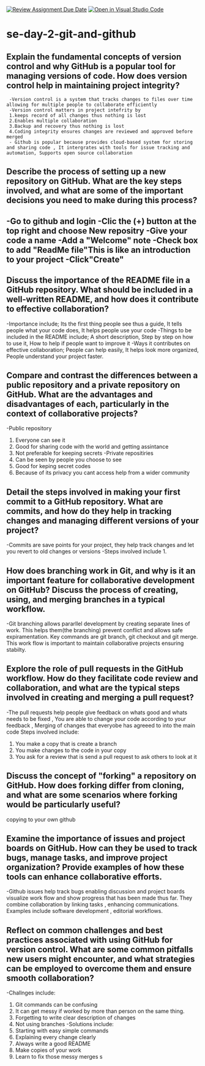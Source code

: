 [![Review Assignment Due Date](https://classroom.github.com/assets/deadline-readme-button-22041afd0340ce965d47ae6ef1cefeee28c7c493a6346c4f15d667ab976d596c.svg)](https://classroom.github.com/a/8wgCKhpZ)
[![Open in Visual Studio Code](https://classroom.github.com/assets/open-in-vscode-2e0aaae1b6195c2367325f4f02e2d04e9abb55f0b24a779b69b11b9e10269abc.svg)](https://classroom.github.com/online_ide?assignment_repo_id=18429916&assignment_repo_type=AssignmentRepo)
# se-day-2-git-and-github
## Explain the fundamental concepts of version control and why GitHub is a popular tool for managing versions of code. How does version control help in maintaining project integrity?
     -Version control is a system that tracks changes to files over time allowing for multiple people to collaborate efficiently 
     -Version control matters in project intefrity by
     1.keeps record of all changes thus nothing is lost
     2.Enables multiple collaboration
     3.Backup and recovery thus nothing is lost 
     4.Coding integrity ensures changes are reviewed and approved before merged
     - Github is popular because provides cloud-based system for storing and sharing code , It intergrates with tools for issue tracking and automation, Supports open source collaboration
## Describe the process of setting up a new repository on GitHub. What are the key steps involved, and what are some of the important decisions you need to make during this process?
-Go to github and login
-Clic the (+) button at the top right and choose New repositry
-Give your code a name 
-Add a "Welcome" note
-Check box to add "ReadMe file"This is like an introduction to your project
-Click"Create"
-
## Discuss the importance of the README file in a GitHub repository. What should be included in a well-written README, and how does it contribute to effective collaboration?
-Importance include; Its the first thing people see thus a guide, It tells people what your code does, It helps people use your code
-Things to be included in the README include; A short description, Step by step on how to use it, How to help if people want to improve it
-Ways it contributes on effective collaboration; People can help easily, It helps look more organized, People understand your project faster.

## Compare and contrast the differences between a public repository and a private repository on GitHub. What are the advantages and disadvantages of each, particularly in the context of collaborative projects?
-Public repository
1. Everyone can see it
2. Good for sharing code with the world and getting assintance
3. Not preferable for keeping secrets
-Private repositiries
1. Can be seen by people you choose to see
2. Good for keping secret codes
3. Because of its privacy you cant access help from a wider community
   
## Detail the steps involved in making your first commit to a GitHub repository. What are commits, and how do they help in tracking changes and managing different versions of your project?
-Commits are save points for your project, they help track changes and let you revert to old changes or versions
-Steps involved include
1. 
## How does branching work in Git, and why is it an important feature for collaborative development on GitHub? Discuss the process of creating, using, and merging branches in a typical workflow.
-Git branching allows pararllel development by creating separate lines of work. This helps them(the branching) prevent conflict and allows safe expiramentation. Key commands are git branch, git checkout and git merge.
This work flow is important to maintain collaborative projects ensuring stabilty.

## Explore the role of pull requests in the GitHub workflow. How do they facilitate code review and collaboration, and what are the typical steps involved in creating and merging a pull request?
-The pull requests help people give feedback on whats good and whats needs to be fixed , You are able to change your code according to your feedback , Merging of changes that everyobe has agreeed to into the main code
Steps involved include:
1. You make a copy that is create a branch 
2. You make changes to the code in your copy
3. You ask for a review that is send a pull request to ask others to look  at it


## Discuss the concept of "forking" a repository on GitHub. How does forking differ from cloning, and what are some scenarios where forking would be particularly useful?
copying to your own github

## Examine the importance of issues and project boards on GitHub. How can they be used to track bugs, manage tasks, and improve project organization? Provide examples of how these tools can enhance collaborative efforts.
-Github issues help track bugs enabling discussion and project boards visualize work flow and show progress that has been made thus far. They combine collaboration by linking tasks , enhancing communications. Examples include software development , editorial workflows.

## Reflect on common challenges and best practices associated with using GitHub for version control. What are some common pitfalls new users might encounter, and what strategies can be employed to overcome them and ensure smooth collaboration?
-Challnges include:
1. Git commands can be confusing
2. It can get messy if worked by more than person on the same thing.
3. Forgetting to write clear description of changes 
4. Not using branches
-Solutions include:
1. Starting with easy simple commands
2. Explaining every change clearly
3. Always write a good README
4. Make copies of your work
5. Learn to fix those messy merges
   s

